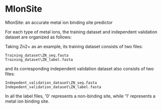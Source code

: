 # MIonSite
MIonSite: an accurate metal ion binding site predictor

For each type of metal ions, the training dataset and independent validation dataset are organized as follows:
	
Taking Zn2+ as an example, its training dataset consists of two files:

	Training_dataset\ZN_seq.fasta 
	Training_dataset\ZN_label.fasta
and its corresponding independent validation dataset also consists of two files:

 	Indepedent_validation_dataset\ZN_seq.fasta 
	Indepedent_validation_dataset\ZN_label.fasta	

In all the label files, '0' represents a non-binding site, while '1' represents a metal ion binding site.
